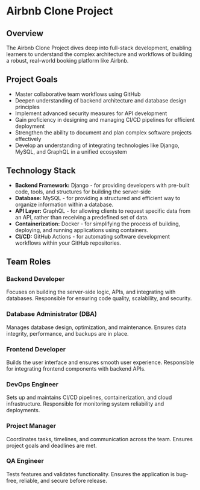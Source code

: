 # Airbnb Clone Project

## Overview
The Airbnb Clone Project dives deep into full-stack development, enabling learners to understand the complex architecture and workflows of building a robust, real-world booking platform like Airbnb.

## Project Goals
- Master collaborative team workflows using GitHub  
- Deepen understanding of backend architecture and database design principles  
- Implement advanced security measures for API development  
- Gain proficiency in designing and managing CI/CD pipelines for efficient deployment  
- Strengthen the ability to document and plan complex software projects effectively  
- Develop an understanding of integrating technologies like Django, MySQL, and GraphQL in a unified ecosystem  

## Technology Stack
- **Backend Framework:** Django - for providing developers with pre-built code, tools, and structures for building the server-side
- **Database:** MySQL  - for providing a structured and efficient way to organize information within a database. 
- **API Layer:** GraphQL  - for allowing clients to request specific data from an API, rather than receiving a predefined set of data. 
- **Containerization:** Docker  - for simplifying the process of building, deploying, and running applications using containers.
- **CI/CD:** GitHub Actions  - for automating software development workflows within your GitHub repositories.

## Team Roles

### Backend Developer
Focuses on building the server-side logic, APIs, and integrating with databases. Responsible for ensuring code quality, scalability, and security.  

### Database Administrator (DBA)
Manages database design, optimization, and maintenance. Ensures data integrity, performance, and backups are in place.  

### Frontend Developer
Builds the user interface and ensures smooth user experience. Responsible for integrating frontend components with backend APIs.  

### DevOps Engineer
Sets up and maintains CI/CD pipelines, containerization, and cloud infrastructure. Responsible for monitoring system reliability and deployments.  

### Project Manager
Coordinates tasks, timelines, and communication across the team. Ensures project goals and deadlines are met.  

### QA Engineer
Tests features and validates functionality. Ensures the application is bug-free, reliable, and secure before release.  
